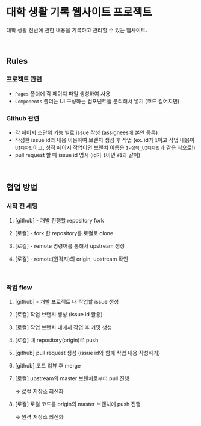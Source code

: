# 대학 생활 기록 웹사이트 프로젝트

대학 생활 전반에 관한 내용을 기록하고 관리할 수 있는 웹사이트.

<br/>

## Rules

### 프로젝트 관련

- `Pages` 폴더에 각 페이지 파일 생성하여 사용
- `Components` 폴더는 UI 구성하는 컴포넌트들 분리해서 넣기 (코드 길어지면)

### Github 관련

- 각 페이지 소단위 기능 별로 issue 작성 (assignees에 본인 등록)
- 작성한 issue id와 내용 이용하여 브랜치 생성 후 작업 (ex. id가 `1`이고 작업 내용이 `UI디자인`이고, 성적 페이지 작업이면 브랜치 이름은 `1-성적_UI디자인`과 같은 식으로!)
- pull request 할 때 issue id 명시 (id가 `1`이면 `#1`과 같이)

<br/>

## 협업 방법

### 시작 전 세팅

1. [github] - 개발 진행할 repository fork

2. [로컬] - fork 한 repository를 로컬로 clone

3. [로컬] - remote 명령어를 통해서 upstream 생성

4. [로컬] - remote(원격지)의 origin, upstream 확인

<br/>

### 작업 flow

1. [github] - 개발 프로젝트 내 작업할 issue 생성

2. [로컬] 작업 브랜치 생성 (issue id 활용)

3. [로컬] 작업 브랜치 내에서 작업 후 커밋 생성

4. [로컬] 내 repository(origin)로 push

5. [github] pull request 생성 (issue id와 함께 작업 내용 작성하기)

6. [github] 코드 리뷰 후 merge

7. [로컬] upstream의 master 브랜치로부터 pull 진행

   → 로컬 저장소 최신화

8. [로컬] 로컬 코드를 origin의 master 브랜치에 push 진행

   → 원격 저장소 최신화
